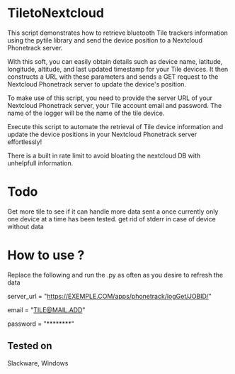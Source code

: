 # TiletoNextcloud

This script demonstrates how to retrieve bluetooth Tile trackers information using the pytile library and send the device position to a Nextcloud Phonetrack server.

With this soft, you can easily obtain details such as device name, latitude, longitude, altitude, and last updated timestamp for your Tile devices. It then constructs a URL with these parameters and sends a GET request to the Nextcloud Phonetrack server to update the device's position.

To make use of this script, you need to provide the server URL of your Nextcloud Phonetrack server, your Tile account email and password. The name of the logger will be the name of the tile device.

Execute this script to automate the retrieval of Tile device information and update the device positions in your Nextcloud Phonetrack server effortlessly!

There is a built in rate limit to avoid bloating the nextcloud DB with unhelpfull information.

# Todo
Get more tile to see if it can handle more data sent a once currently only one device at a time has been tested.
get rid of stderr in case of device without data

# How to use ?

Replace the following and run the .py as often as you desire to refresh the data

server_url = "https://EXEMPLE.COM/apps/phonetrack/logGet/JOBID/"

email = "TILE@MAIL.ADD"

password = "********"

## Tested on
Slackware, Windows
